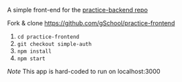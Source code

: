 A simple front-end for the [practice-backend repo](https://github.com/gSchool/practice-backend)

Fork & clone https://github.com/gSchool/practice-frontend
1. `cd practice-frontend`
1. `git checkout simple-auth`
1. `npm install`
1. `npm start`

*Note* This app is hard-coded to run on localhost:3000
